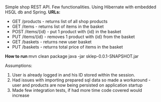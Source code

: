 Simple shop REST API. Few functionalities. Using Hibernate with embedded HSQL db and Spring.
<strong> URLs: </strong>
<ul>
	<li> GET /products  	- returns list of all shop products
	<li> GET /items		 	- returns list of items in the basket
	<li> POST /items/{id} 	- put 1 product with {id} in the basket
	<li> PUT /items/{id} 	- removes 1 product with {id} from the basket
	<li> GET /baskets		- returns new user basket
	<li> PUT /baskets 		- returns total price of items in the basket
</ul>
<p> <strong> How to run </strong>
	mvn clean package
	java -jar sklep-0.0.1-SNAPSHOT.jar
</p>

Assumptions: 
<ol>
	<li> User is already logged in and his ID stored within the session. </li>
	<li> Had issues with importing prepared sql data so made a workaround - user and products are now being persisted on application startup </li>
	<li>Made few integration tests, if had more time code covered would increase </li>
</ol>
	
